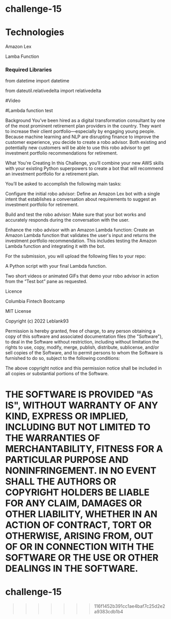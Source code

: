 # challenge-15

# Technologies

Amazon Lex

Lamba Function


### Required Libraries ###

from datetime import datetime

from dateutil.relativedelta import relativedelta

#Video

#Lambda function test


 
 
 Background
You’ve been hired as a digital transformation consultant by one of the most prominent retirement plan providers in the country. They want to increase their client portfolio—especially by engaging young people. Because machine learning and NLP are disrupting finance to improve the customer experience, you decide to create a robo advisor. Both existing and potentially new customers will be able to use this robo advisor to get investment portfolio recommendations for retirement.

What You're Creating
In this Challenge, you’ll combine your new AWS skills with your existing Python superpowers to create a bot that will recommend an investment portfolio for a retirement plan.

You’ll be asked to accomplish the following main tasks:

Configure the initial robo advisor: Define an Amazon Lex bot with a single intent that establishes a conversation about requirements to suggest an investment portfolio for retirement.

Build and test the robo advisor: Make sure that your bot works and accurately responds during the conversation with the user.

Enhance the robo advisor with an Amazon Lambda function: Create an Amazon Lambda function that validates the user's input and returns the investment portfolio recommendation. This includes testing the Amazon Lambda function and integrating it with the bot.

For the submission, you will upload the following files to your repo:

A Python script with your final Lambda function.

Two short videos or animated GIFs that demo your robo advisor in action from the “Test bot” pane as requested.

 Licence

Columbia Fintech Bootcamp

MIT License

Copyright (c) 2022 Leblank93

Permission is hereby granted, free of charge, to any person obtaining a copy of this software and associated documentation files (the "Software"), to deal in the Software without restriction, including without limitation the rights to use, copy, modify, merge, publish, distribute, sublicense, and/or sell copies of the Software, and to permit persons to whom the Software is furnished to do so, subject to the following conditions:

The above copyright notice and this permission notice shall be included in all copies or substantial portions of the Software.

THE SOFTWARE IS PROVIDED "AS IS", WITHOUT WARRANTY OF ANY KIND, EXPRESS OR IMPLIED, INCLUDING BUT NOT LIMITED TO THE WARRANTIES OF MERCHANTABILITY, FITNESS FOR A PARTICULAR PURPOSE AND NONINFRINGEMENT. IN NO EVENT SHALL THE AUTHORS OR COPYRIGHT HOLDERS BE LIABLE FOR ANY CLAIM, DAMAGES OR OTHER LIABILITY, WHETHER IN AN ACTION OF CONTRACT, TORT OR OTHERWISE, ARISING FROM, OUT OF OR IN CONNECTION WITH THE SOFTWARE OR THE USE OR OTHER DEALINGS IN THE SOFTWARE.
=======
# challenge-15
>>>>>>> 116f1452b391cc1ae4baf7c25d2e2a9383cdb1b4